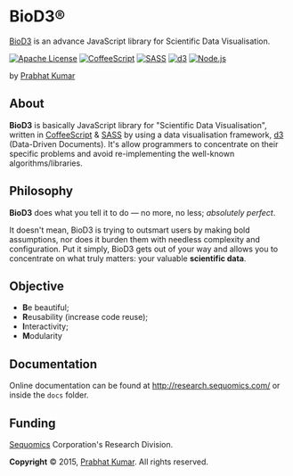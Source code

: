 # BioD3®
[BioD3](http://research.sequomics.com/) is an advance JavaScript library for Scientific Data Visualisation.

[![Apache License](https://img.shields.io/badge/License-v2.0-ff79b4.svg)](https://github.com/BioD3/BioD3/blob/master/LICENSE)
[![CoffeeScript](https://img.shields.io/badge/CoffeeScript-v1.9.3-black.svg)](http://coffeescript.org/)
[![SASS](https://img.shields.io/badge/SASS-v3.4.15-ff69b4.svg)](http://sass-lang.com/)
[![d3](https://img.shields.io/badge/D3-v3.5.5-orange.svg)](http://d3js.org/)
[![Node.js](https://img.shields.io/badge/Node.js-v0.12.5-brightgreen.svg)](https://nodejs.org/)

by [Prabhat Kumar](http://prabhatkumar.org/)

## About
**BioD3** is basically JavaScript library for "Scientific Data Visualisation", written in [CoffeeScript](http://coffeescript.org/) & [SASS](http://sass-lang.com/) by using a data visualisation framework, [d3](http://d3js.org/) (Data-Driven Documents). It's allow programmers to concentrate on their specific problems and avoid re-implementing the well-known algorithms/libraries.

## Philosophy
**BioD3** does what you tell it to do — no more, no less; _absolutely perfect_.

It doesn't mean, BioD3 is trying to outsmart users by making bold assumptions, nor does it burden them with needless complexity and configuration. Put it simply, BioD3 gets out of your way and allows you to concentrate on what truly matters: your valuable **scientific data**.

## Objective
- **B**e beautiful;
- **R**eusability (increase code reuse);
- **I**nteractivity;
- **M**odularity

## Documentation
Online documentation can be found at http://research.sequomics.com/ or inside the `docs` folder.

## Funding
[Sequomics](http://sequomics.com/) Corporation's Research Division.

**Copyright** © 2015, [Prabhat Kumar](http://prabhatkumar.org/). All rights reserved.
